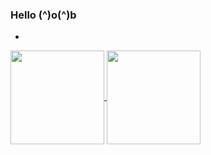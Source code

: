### Hello (^)o(^)b
-
<a href="https://github.com/iambocchi">
  <img height=150 align="center" src="https://github-readme-stats.vercel.app/api?username=iambocchi&hide=prs&show_icons=true&theme=radical" />
</a>
<a href="https://github.com/iambocchi">
  <img height=150 align="center" src="https://github-readme-stats.vercel.app/api/top-langs?username=iambocchi&layout=compact&langs_count=8&card_width=320prs&show_icons=true&theme=radical" />
</a>
